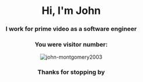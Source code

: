 <h1 align="center"> Hi, I'm John</h1>
<h3 align="center">I work for prime video as a software engineer</h3>

<h3 align="center">You were visitor number:</h3>
<p align="center"><img src="https://profile-counter.glitch.me/john-montgomery2003/count.svg" alt="john-montgomery2003" /></p>
<h3 align="center">Thanks for stopping by</h3>
